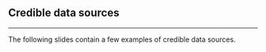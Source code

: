 ## Credible data sources 

----

The following slides contain a few examples of credible data sources. 
